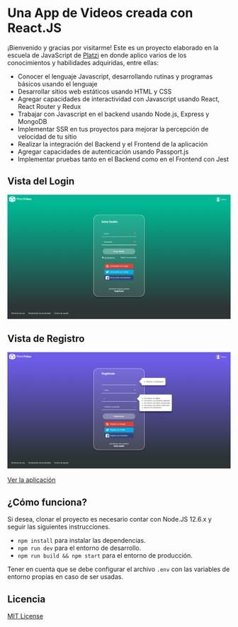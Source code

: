 # Una App de Videos creada con React.JS

¡Bienvenido y gracias por visitarme! Este es un proyecto elaborado en la escuela de JavaScript de  [Platzi](https://platzi.com/) en donde aplico varios de los conocimientos y habilidades adquiridas, entre ellas: 

- Conocer el lenguaje Javascript, desarrollando rutinas y programas básicos usando el lenguaje
- Desarrollar sitios web estáticos usando HTML y CSS
- Agregar capacidades de interactividad con Javascript usando React, React Router y Redux
- Trabajar con Javascript en el backend usando Node.js, Express y MongoDB
- Implementar SSR en tus proyectos para mejorar la percepción de velocidad de tu sitio
- Realizar la integración del Backend y el Frontend de la aplicación
- Agregar capacidades de autenticación usando Passport.js
- Implementar pruebas tanto en el Backend como en el Frontend con Jest

## Vista del Login

![Login Preview](.readme-static/login_preview.png)

## Vista de Registro

![Sign Up Preview](.readme-static/signup_preview.png)

[Ver la aplicación](https://platzi-videos.herokuapp.com)

## ¿Cómo funciona?

Si desea, clonar el proyecto es necesario contar con Node.JS 12.6.x y seguir las siguientes instrucciones.

- `npm install` para instalar las dependencias.
- `npm run dev` para el entorno de desarrollo.
- `npm run build && npm start` para el entorno de producción.

Tener en cuenta que se debe configurar el archivo `.env` con las variables de entorno propias en caso de ser usadas.

## Licencia

[MIT License](LICENSE)